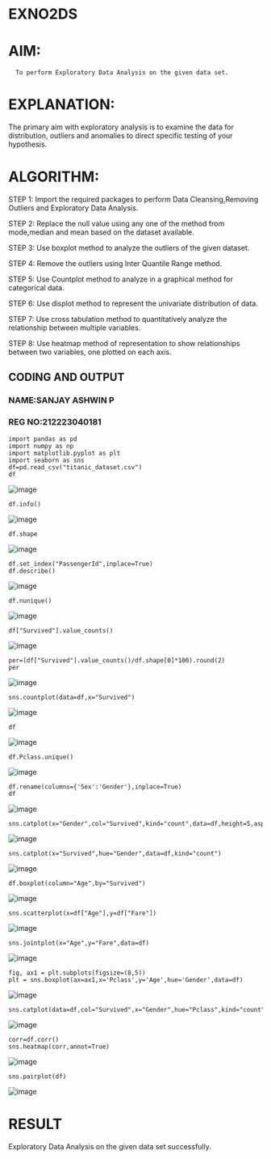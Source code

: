 # EXNO2DS
# AIM:
      To perform Exploratory Data Analysis on the given data set.
      
# EXPLANATION:
  The primary aim with exploratory analysis is to examine the data for distribution, outliers and anomalies to direct specific testing of your hypothesis.
  
# ALGORITHM:
STEP 1: Import the required packages to perform Data Cleansing,Removing Outliers and Exploratory Data Analysis.

STEP 2: Replace the null value using any one of the method from mode,median and mean based on the dataset available.

STEP 3: Use boxplot method to analyze the outliers of the given dataset.

STEP 4: Remove the outliers using Inter Quantile Range method.

STEP 5: Use Countplot method to analyze in a graphical method for categorical data.

STEP 6: Use displot method to represent the univariate distribution of data.

STEP 7: Use cross tabulation method to quantitatively analyze the relationship between multiple variables.

STEP 8: Use heatmap method of representation to show relationships between two variables, one plotted on each axis.

## CODING AND OUTPUT
### NAME:SANJAY ASHWIN P
### REG NO:212223040181
```
import pandas as pd
import numpy as np
import matplotlib.pyplot as plt
import seaborn as sns
df=pd.read_csv("titanic_dataset.csv")
df
```
![image](https://github.com/user-attachments/assets/30ce4010-f5bb-4bb3-8abc-471ee9278eb2)
```
df.info()
```
![image](https://github.com/user-attachments/assets/a9015d2a-ae58-40b5-be3c-70af3dd93a45)

```
df.shape
```
![image](https://github.com/user-attachments/assets/ca21bffc-5ea7-4044-9ed4-8f4d6699e6f8)

```
df.set_index("PassengerId",inplace=True)
df.describe()
```
![image](https://github.com/user-attachments/assets/4093676f-e38c-4d06-a857-3a57c1837b8c)

```
df.nunique()
```
![image](https://github.com/user-attachments/assets/9985f865-6907-444e-844e-61d65ac3186a)

```
df["Survived"].value_counts()
```
![image](https://github.com/user-attachments/assets/b6591806-87e9-418f-82f1-a9fc0f0f83c4)

```
per=(df["Survived"].value_counts()/df.shape[0]*100).round(2)
per
```
![image](https://github.com/user-attachments/assets/d0553fe6-9b8a-4d84-8e57-65e6befe78e1)

```
sns.countplot(data=df,x="Survived")
```
![image](https://github.com/user-attachments/assets/ec376045-4d49-4030-b454-5dbefab412da)

```
df
```
![image](https://github.com/user-attachments/assets/e6db6dbb-316d-4ad0-a217-aea051f48780)

```
df.Pclass.unique()
```
![image](https://github.com/user-attachments/assets/f88a59d5-ae07-4d8e-9d7c-41dc187fcecc)

```
df.rename(columns={'Sex':'Gender'},inplace=True)
df
```
![image](https://github.com/user-attachments/assets/524043e2-8a81-418d-80be-6ffb2fdbf5e2)

```
sns.catplot(x="Gender",col="Survived",kind="count",data=df,height=5,aspect=.7)
```
![image](https://github.com/user-attachments/assets/7e8a01fd-414f-41b3-a68a-bd7f99faad99)

```
sns.catplot(x="Survived",hue="Gender",data=df,kind="count")
```
![image](https://github.com/user-attachments/assets/ba00c951-72d7-4274-85c4-419c9e096e61)

```
df.boxplot(column="Age",by="Survived")
```
![image](https://github.com/user-attachments/assets/bf63549f-9e32-4b4e-b351-5a4f9c83aef6)

```
sns.scatterplot(x=df["Age"],y=df["Fare"])
```
![image](https://github.com/user-attachments/assets/c059a3b2-92f7-4b95-8404-d8704cf7e7df)

```
sns.jointplot(x="Age",y="Fare",data=df)
```
![image](https://github.com/user-attachments/assets/1e6c7b71-059e-4bea-ba26-ad2a8915a44a)

```
fig, ax1 = plt.subplots(figsize=(8,5))
plt = sns.boxplot(ax=ax1,x='Pclass',y='Age',hue='Gender',data=df)
```
![image](https://github.com/user-attachments/assets/81cd54bb-081a-4d5c-bc64-8c2a44d03e42)

```
sns.catplot(data=df,col="Survived",x="Gender",hue="Pclass",kind="count")
```
![image](https://github.com/user-attachments/assets/1fa965dc-2be2-4879-bce7-446b8002ff20)

```
corr=df.corr()
sns.heatmap(corr,annot=True)
```
![image](https://github.com/user-attachments/assets/5669605d-fafd-432a-8e1f-5ff655d7c9e9)

```
sns.pairplot(df)
```
![image](https://github.com/user-attachments/assets/377e1b8b-598a-4eb0-a684-4b87f93a10aa)

# RESULT

Exploratory Data Analysis on the given data set successfully.
